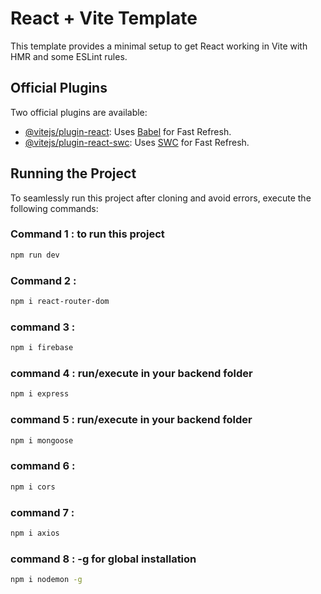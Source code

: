 # React + Vite Template

This template provides a minimal setup to get React working in Vite with HMR and some ESLint rules.

## Official Plugins

Two official plugins are available:

- [@vitejs/plugin-react](https://github.com/vitejs/vite-plugin-react/blob/main/packages/plugin-react/README.md): Uses [Babel](https://babeljs.io/) for Fast Refresh.
- [@vitejs/plugin-react-swc](https://github.com/vitejs/vite-plugin-react-swc): Uses [SWC](https://swc.rs/) for Fast Refresh.

## Running the Project

To seamlessly run this project after cloning and avoid errors, execute the following commands:

### Command 1 : to run this project
 ```bash
npm run dev
 ```

### Command 2 :
 ```bash
npm i react-router-dom
 ```

 ### command 3 :
 ```bash
npm i firebase
 ```

 ### command 4 : run/execute in your backend folder
 ```bash
npm i express
 ```
 ### command 5 : run/execute in your backend folder
 ```bash
npm i mongoose
 ```
 ### command 6 :
 ```bash
npm i cors
 ```

  ### command 7 :
 ```bash
npm i axios
 ```

  ### command 8 : -g for global installation
 ```bash
npm i nodemon -g
 ```

